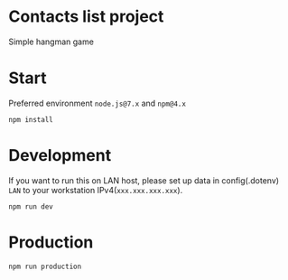 # Contacts list project
Simple hangman game

# Start
  Preferred environment `node.js@7.x` and `npm@4.x`
  ```
  npm install
  ```

# Development
  If you want to run this on LAN host, please set up data in config(.dotenv) `LAN` to your workstation IPv4(`xxx.xxx.xxx.xxx`).
  ```
  npm run dev
  ```

# Production
  ```
  npm run production
  ```